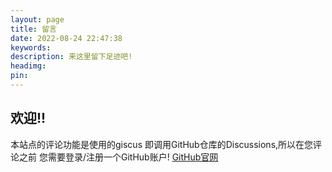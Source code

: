 ```yaml
---
layout: page
title: 留言
date: 2022-08-24 22:47:38
keywords:
description: 来这里留下足迹吧!
headimg:
pin:
---
```

## 欢迎!!

本站点的评论功能是使用的giscus
即调用GitHub仓库的Discussions,所以在您评论之前
您需要登录/注册一个GitHub账户!
[GitHub官网](https://github.com/)